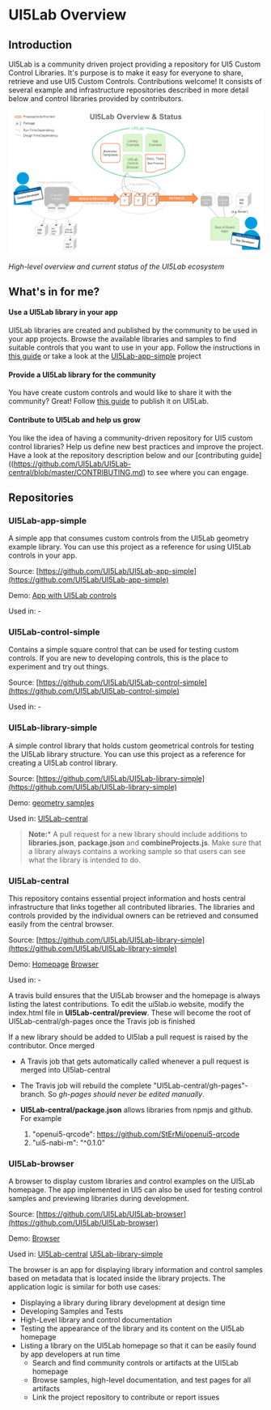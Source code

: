 # UI5Lab Overview

## Introduction

UI5Lab is a community driven project providing a repository for UI5 Custom Control Libraries. It's purpose is to make it easy for everyone to share, retrieve and use UI5 Custom Controls. Contributions welcome!
It consists of several example and infrastructure repositories described in more detail below and control libraries provided by contributors.

![UI5Lab Ecosystem](docs/UI5LabOverview.png)

*High-level overview and current status of the UI5Lab ecosystem*

## What's in for me?

#### Use a UI5Lab library in your app
UI5Lab libraries are created and published by the community to be used in your app projects. Browse the available libraries and samples to find suitable controls that you want to use in your app.
Follow the instructions in [this guide](https://github.com/UI5Lab/UI5Lab-central/blob/master/docs/ConsumeLibrary.md) or take a look at the [UI5Lab-app-simple](https://github.com/UI5Lab/UI5Lab-app-simple) project 

#### Provide a UI5Lab library for the community
You have create custom controls and would like to share it with the community? Great! Follow [this guide](https://github.com/UI5Lab/UI5Lab-central/blob/master/docs/ContributeLibrary.md) to publish it on UI5Lab. 

#### Contribute to UI5Lab and help us grow
You like the idea of having a community-driven repository for UI5 custom control libraries? Help us define new best practices and improve the project.
Have a look at the repository description below and our [contributing guide]((https://github.com/UI5Lab/UI5Lab-central/blob/master/CONTRIBUTING.md) to see where you can engage.

## Repositories

### UI5Lab-app-simple

A simple app that consumes custom controls from the UI5Lab geometry example library.
You can use this project as a reference for using UI5Lab controls in your app.

Source: [https://github.com/UI5Lab/UI5Lab-app-simple](https://github.com/UI5Lab/UI5Lab-app-simple)

Demo: [App with UI5Lab controls](https://ui5lab.github.io/UI5Lab-app-simple/index.html) 

Used in: -

### UI5Lab-control-simple

Contains a simple square control that can be used for testing custom controls.
If you are new to developing controls, this is the place to experiment and try out things.

Source: [https://github.com/UI5Lab/UI5Lab-control-simple](https://github.com/UI5Lab/UI5Lab-control-simple)

Used in: -

### UI5Lab-library-simple

A simple control library that holds custom geometrical controls for testing the UI5Lab library structure.
You can use this project as a reference for creating a UI5Lab control library.

Source: [https://github.com/UI5Lab/UI5Lab-library-simple](https://github.com/UI5Lab/UI5Lab-library-simple)

Demo: [geometry samples](https://ui5lab.io/browser)

Used in: [UI5Lab-central](https://github.com/UI5Lab/UI5Lab-central)

> **Note:*** A pull request for a new library should include additions to **libraries.json**, **package.json** and **combineProjects.js**. Make sure that a library always contains a working sample so that users can see what the library is intended to do.

### UI5Lab-central

This repository contains essential project information and hosts central infrastructure that links together all contributed libraries.
The libraries and controls provided by the individual owners can be retrieved and consumed easily from the central browser.

Source: [https://github.com/UI5Lab/UI5Lab-library-simple](https://github.com/UI5Lab/UI5Lab-library-simple)

Demo: [Homepage](https://ui5lab.io/) [Browser](https://ui5lab.io/browser)

Used in: -

A travis build ensures that the UI5Lab browser and the homepage is always listing the latest contributions.
To edit the ui5lab.io website, modify the index.html file in **UI5Lab-central/preview**. These will become the root of UI5Lab-central/gh-pages once the Travis job is finished

If a new library should be added to UI5lab a pull request is raised by the contributor. Once merged
* A Travis job that gets automatically called whenever a pull request is merged into UI5lab-central
* The Travis job will rebuild the complete "UI5Lab-central/gh-pages"-branch. So *gh-pages should never be edited manually*.

* **UI5Lab-central/package.json** allows libraries from npmjs and github. For example
    1. "openui5-qrcode": https://github.com/StErMi/openui5-qrcode
    2. "ui5-nabi-m": "^0.1.0"

### UI5Lab-browser

A browser to display custom libraries and control examples on the UI5Lab homepage. 
The app implemented in UI5 can also be used for testing control samples and previewing libraries during development.

Source: [https://github.com/UI5Lab/UI5Lab-browser](https://github.com/UI5Lab/UI5Lab-browser)

Demo: [Browser](https://ui5lab.io/browser)

Used in: [UI5Lab-central](https://github.com/UI5Lab/UI5Lab-central) [UI5Lab-library-simple](https://github.com/UI5Lab/UI5Lab-central)

The browser is an app for displaying library information and control samples based on metadata that is located inside the library projects.
The application logic is similar for both use cases:
* Displaying a library during library development at design time
 * Developing Samples and Tests
 * High-Level library and control documentation
 * Testing the appearance of the library and its content on the UI5Lab homepage
* Listing a library on the UI5Lab homepage so that it can be easily found by app developers at run time
  * Search and find community controls or artifacts at the UI5Lab homepage
  * Browse samples, high-level documentation, and test pages for all artifacts
  * Link the project repository to contribute or report issues
